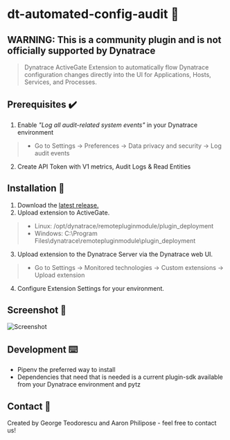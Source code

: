 # dt-automated-config-audit 📝
## WARNING: This is a community plugin and is not officially supported by Dynatrace
> Dynatrace ActiveGate Extension to automatically flow Dynatrace configuration changes directly into the UI for Applications, Hosts, Services, and Processes.

## Prerequisites ✔️
1) Enable *"Log all audit-related system events"* in your Dynatrace environment
> - Go to Settings -> Preferences -> Data privacy and security -> Log audit events
2) Create API Token with V1 metrics, Audit Logs & Read Entities

## Installation 🚀
1) Download the <a href="https://github.com/geoteo/dt-automated-config-audit/releases" target="_blank">latest release.</a>
2) Upload extension to ActiveGate.
> - Linux: /opt/dynatrace/remotepluginmodule/plugin_deployment
> - Windows: C:\Program Files\dynatrace\remotepluginmodule\plugin_deployment
3) Upload extension to the Dynatrace Server via the Dynatrace web UI.
> - Go to Settings -> Monitored technologies -> Custom extensions -> Upload extension
4) Configure Extension Settings for your environment.

## Screenshot 📸
![Screenshot](https://github.com/geoteo/dt-automated-config-audit/blob/master/Automated%20Configuration%20Audit.png)

## Development ⌨️
- Pipenv the preferred way to install
- Dependencies that need that is needed is a current plugin-sdk available from your Dynatrace environment and pytz

## Contact 🤝
Created by George Teodorescu and Aaron Philipose - feel free to contact us!
